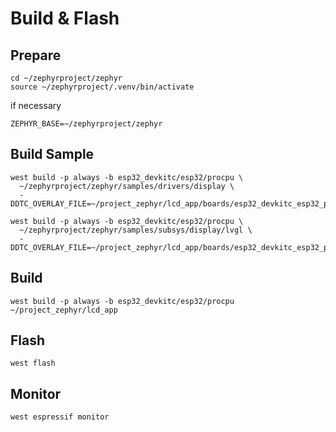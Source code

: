 
# Build & Flash

## Prepare

```
cd ~/zephyrproject/zephyr
source ~/zephyrproject/.venv/bin/activate
```

if necessary

```
ZEPHYR_BASE=~/zephyrproject/zephyr
```

## Build Sample

```
west build -p always -b esp32_devkitc/esp32/procpu \
  ~/zephyrproject/zephyr/samples/drivers/display \
  -DDTC_OVERLAY_FILE=~/project_zephyr/lcd_app/boards/esp32_devkitc_esp32_procpu.overlay
```

```
west build -p always -b esp32_devkitc/esp32/procpu \
  ~/zephyrproject/zephyr/samples/subsys/display/lvgl \
  -DDTC_OVERLAY_FILE=~/project_zephyr/lcd_app/boards/esp32_devkitc_esp32_procpu.overlay
```

## Build

```
west build -p always -b esp32_devkitc/esp32/procpu ~/project_zephyr/lcd_app
```

## Flash

```
west flash
```

## Monitor

```
west espressif monitor
```
